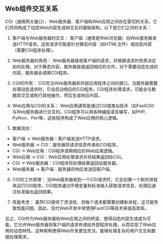 ## Web组件交互关系

CGI（通用网关接口）、Web服务器、客户端和Web应用之间存在密切的关系，它们共同构成了动态Web内容生成和交互的基础架构。以下是它们之间的关系：

1. 客户端与Web服务器的交互：
客户端（通常是Web浏览器）向Web服务器发送HTTP请求。这些请求可能是针对静态内容（如HTML文件）或动态内容（需要CGI程序处理）。

2. Web服务器的角色：
Web服务器接收客户端的请求，并根据请求的性质决定如何处理。对于静态内容，服务器直接返回相应的文件。对于需要动态生成的内容，服务器会调用CGI程序。

3. CGI的作用：
CGI充当Web服务器和外部应用程序之间的接口。当服务器需要处理动态请求时，它会启动相应的CGI程序。CGI程序处理请求，可能会与数据库交互或执行其他操作，然后生成响应内容。

4. Web应用与CGI的关系：
Web应用通常是通过CGI或类似技术（如FastCGI）与Web服务器进行交互的。CGI程序可以用各种编程语言编写，如PHP、Python、Perl等，这些程序构成了Web应用的核心逻辑。

5. 数据流向：
* 客户端 → Web服务器：客户端发送HTTP请求。
* Web服务器 → CGI：服务器将请求信息传递给CGI程序。
* CGI → Web应用：CGI程序调用相应的Web应用逻辑。
* Web应用 → CGI：Web应用处理请求并将结果返回给CGI。
* CGI → Web服务器：CGI程序将处理结果返回给服务器。
* Web服务器 → 客户端：服务器将响应发送回客户端。

6. CGI的工作原理：
当Web服务器收到一个CGI请求时，它会创建一个新的进程来运行CGI程序。CGI程序通过环境变量和标准输入获取请求信息，处理后通过标准输出返回结果。

7. 性能考虑：
虽然CGI提供了灵活性，但每个请求都需要创建新进程，这可能导致性能问题。因此，现代Web开发中常使用FastCGI等技术来提高效率。

总之，CGI作为Web服务器和Web应用之间的桥梁，使得动态内容生成成为可能。它允许Web服务器将客户端的请求传递给外部程序处理，从而实现了Web应用的动态特性。这种架构使得Web开发更加灵活，能够处理复杂的用户交互和数据处理需求。